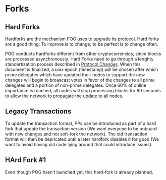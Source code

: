 # Forks

## Hard Forks

Hardforks are the mechanism POG uses to upgrade its protocol. Hard forks are a good thing: To improve is to change; to be perfect is to change often.

POG conducts hardforks different from other cryptocurrencies, since blocks are processed asynchronously.
Hard Forks need to go through a lenghty standertization process described in [Protocol Changes](./protocol-changes.md). When this document is finalized, a unix epoch (timestamp) will be chosen after which prime delegates which have updated their nodes to support the new changes will begin to broascast votes in favor of the changes to all prime delegates and a portion of non-prime delegates. Once 60% of online importance is reached, all nodes will stop processing blocks for 60 seconds to allow the network to propagate the update to all nodes.

## Legacy Transactions

To update the transaction format, PPs can be introduced as part of a hard fork that update the transaction version (We want everyone to be onboard with new changes and not soft-fork the network). The old transaction format will then be depricated until a later hardfork disables it for good (We want to avoid having old code lying around that could introduce issues).

## HArd Fork #1

Even though POG hasn't launched yet, this hard-fork is already planned.
